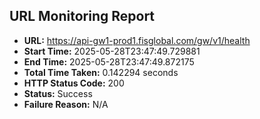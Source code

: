 ## URL Monitoring Report

- **URL:** https://api-gw1-prod1.fisglobal.com/gw/v1/health
- **Start Time:** 2025-05-28T23:47:49.729881
- **End Time:** 2025-05-28T23:47:49.872175
- **Total Time Taken:** 0.142294 seconds
- **HTTP Status Code:** 200
- **Status:** Success
- **Failure Reason:** N/A
